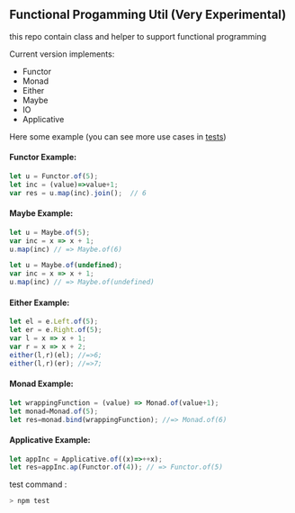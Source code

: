 ## Functional Progamming Util (Very Experimental) ##

this repo contain class and helper to support functional programming

Current version  implements:
+ Functor
+ Monad
+ Either
+ Maybe
+ IO
+ Applicative

Here some example (you can see more use cases in [tests](https://github.com/giodiblasi/fp-utils/tree/master/tests))
#### Functor Example:
```javascript
let u = Functor.of(5);
let inc = (value)=>value+1;
var res = u.map(inc).join();  // 6
```

#### Maybe Example:
```javascript
let u = Maybe.of(5);
var inc = x => x + 1;
u.map(inc) // => Maybe.of(6)

let u = Maybe.of(undefined);
var inc = x => x + 1;
u.map(inc) // => Maybe.of(undefined) 
```

#### Either Example:
```javascript
let el = e.Left.of(5);
let er = e.Right.of(5);
var l = x => x + 1;
var r = x => x + 2;
either(l,r)(el); //=>6;
either(l,r)(er); //=>7;
```

#### Monad Example:
```javascript
let wrappingFunction = (value) => Monad.of(value+1);
let monad=Monad.of(5);
let res=monad.bind(wrappingFunction); //=> Monad.of(6)
```

#### Applicative Example:
```javascript
let appInc = Applicative.of((x)=>++x);
let res=appInc.ap(Functor.of(4)); // => Functor.of(5)
```

test command :
```javascript
> npm test
```
